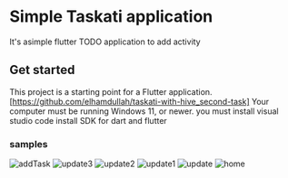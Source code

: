 # Simple Taskati application
It's asimple flutter TODO application to add activity

## Get started
This project is a starting point for a Flutter application.
[https://github.com/elhamdullah/taskati-with-hive_second-task] 
Your computer must be running Windows 11, or newer.
you must install visual studio code install SDK for dart and flutter
### samples


![addTask](https://github.com/user-attachments/assets/f4c1d678-8e73-40db-a2db-cc7dff97080d)
![update3](https://github.com/user-attachments/assets/457e2d82-c0fc-4fee-ac24-b3ce4301b41a)
![update2](https://github.com/user-attachments/assets/8b56dbdc-782a-4635-b7e8-13fe843b43ba)
![update1](https://github.com/user-attachments/assets/841d0a15-e348-4b6c-a771-3a174f466a62)
![update](https://github.com/user-attachments/assets/32daae87-43d2-4da5-98f3-8157144956b1)
![home](https://github.com/user-attachments/assets/09c5ae4b-90a0-4724-a2b5-077b1a048322)
